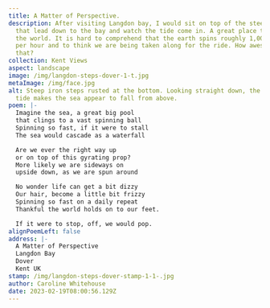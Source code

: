 ```yaml
---
title: A Matter of Perspective.
description: After visiting Langdon bay, I would sit on top of the steep steps
  that lead down to the bay and watch the tide come in. A great place to ponder
  the world. It is hard to comprehend that the earth spins roughly 1,000 miles
  per hour and to think we are being taken along for the ride. How awesome is
  that?
collection: Kent Views
aspect: landscape
image: /img/langdon-steps-dover-1-t.jpg
metaImage: /img/face.jpg
alt: Steep iron steps rusted at the bottom. Looking straight down, the incoming
  tide makes the sea appear to fall from above.
poem: |-
  Imagine the sea, a great big pool 
  that clings to a vast spinning ball
  Spinning so fast, if it were to stall
  The sea would cascade as a waterfall

  Are we ever the right way up 
  or on top of this gyrating prop?
  More likely we are sideways on
  upside down, as we are spun around

  No wonder life can get a bit dizzy 
  Our hair, become a little bit frizzy
  Spinning so fast on a daily repeat
  Thankful the world holds on to our feet.

  If it were to stop, off, we would pop.
alignPoemLeft: false
address: |-
  A Matter of Perspective
  Langdon Bay
  Dover
  Kent UK
stamp: /img/langdon-steps-dover-stamp-1-1-.jpg
author: Caroline Whitehouse
date: 2023-02-19T08:00:56.129Z
---
```

